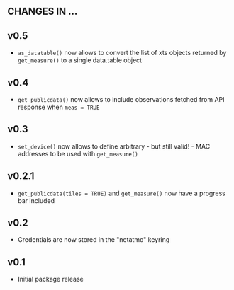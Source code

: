 ## CHANGES IN ... 

## v0.5

* `as_datatable()` now allows to convert the list of xts objects returned by `get_measure()` to a single data.table object

## v0.4

* `get_publicdata()` now allows to include observations fetched from API response when `meas = TRUE`

## v0.3

* `set_device()` now allows to define arbitrary - but still valid! - MAC addresses to be used with `get_measure()`

## v0.2.1

* `get_publicdata(tiles = TRUE)` and `get_measure()` now have a progress bar included

## v0.2

* Credentials are now stored in the "netatmo" keyring 

## v0.1

* Initial package release
